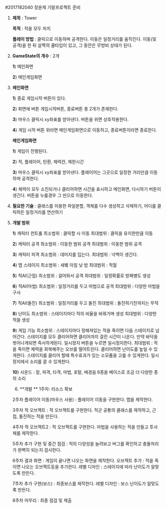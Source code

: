#2017182040 정윤제 기말프로젝트 준비

1. **제목** : Tower

   **목적** : 적을 모두 처치

   **플레이 방법** : 클릭으로 이동하며 공격한다. 이동은 일정거리를 움직인다. 이동(및 공격)을 한 뒤 살짝의 쿨타임이 있고, 그 동안은 무방비 상태가 된다. 

2. **GameState의 개수** : 2개

   **1**) 메인화면

   **2**) 메인게임화면

3. **메인화면** 

   **1**) 종료 게임시작 버튼이 있다.

   **2**) 화면에 버튼 게임시작버튼, 종료버튼 총 2개가 존재한다.

   **3**) 마우스 클릭시 xy좌표를 받아낸다. 버튼을 위면 상호작용한다.

   **4**) 게임 시작 버튼 위라면 메인게임화면으로 이동하고, 종료버튼이라면 종료한다.

   **메인게임화면**

   **1**) 게임이 진행된다.

   **2**) 적, 플레이어, 탄환, 체력칸, 제한시간

   **3**) 마우스 클릭시 xy좌표를 받아낸다. 플레이어는 그곳으로 일정한 거리만큼 이동하며 공격한다.

   **4**) 체력이 모두 소진되거나 클리어하면 시간을 표시하고 메인화면, 다시하기 버튼이 생긴다.
          버튼을 누를경우 그 씬으로 이동한다.

4. **필요한 기술** : 클래스를 이용한 파일분할, 객체를 다수 생성하고 삭제하기, 어디를 클릭하든 일정거리를 연산하기

5. **개발 범위**

   **1**) 캐릭터 컨트롤 
          최소범위 : 클릭할 시 이동 
          최대범위 : 클릭을 유지한만큼 이동

   **2**) 캐릭터 공격
          최소범위 : 이동한 범위 공격
          최대범위 : 이동한 범위 공격
          
   **3**) 캐릭터 피격
          최소범위 : 데미지를 입는다.
          최대범위 : 넉백이 생긴다.
          
   **4**) 맵 스테이지
          최소범위 : 새볔 아침 낮 밤
          최대범위 : 적월
          
   **5**) 적AI(근접)
          최소범위 : 걸어와서 공격
          최대범위 : 일정확률로 방패병도 생성
          
   **6**) 적AI(마법)
          최소범위 : 일정거리를 두고 마법으로 공격
          최대범위 : 다양한 마법을 구사
          
   **7**) 적AI(돌진)
          최소범위 : 일정거리를 두고 돌진
          최대범위 : 돌진하기전까지는 무적
          
   **8**) 난이도
          최소범위 : 스테이지마다 적의 비율을 바꿔가며 생성
          최대범위 : 다양한 적을 생성
          
   **9**) 게임 기능
          최소범위 : 스테이지마다 정해져있는 적을 죽이면 다음 스테이지로 넘어간다.
                    스테이지를 모두 클리어하면 클리어까지 걸린 시간이 나온다.
                    만약 바닥을 벗어나게되면 즉사하게된다.
                    일시정지 버튼을 누르면 일시정지한다.
          최대범위 : 적을 죽이면 체력을 회복해주는 오브를 떨어트린다.
                    클리어하면 난이도를 높일 수 있게한다.
                    스테이지를 클리어 할때 특수효과가 있는 소모품을 고를 수 있게한다.
                    일시정지에서 소리를 끌 수 있게한다.
          
   **10**) 사운드 : 칼, 피격, 타격, 마법, 포탈, 배경음 6종을 베이스로 조금 더 다양한 종의 소리
   
   6. **개발 **
    1주차: 리소스 확보
    
    2주차 플레이어 이동(마우스 사용) : 플레이어 이동을 구현한다. 맵을 제작한다.

    3주차 적 오브젝트 : 적 오브젝트를 구현한다. 적군 공통의 클래스를 제작하고, 근접, 돌진하는 적을 만든다.

    4주차 적 오브젝트2 : 적 오브젝트를 구현한다. 마법을 사용하는 적을 만들고 투사체를 제작한다.

    5주차 추가 구현 및 중간 점검 : 적의 다양성을 늘려보고 버그를 확인하고 충돌처리가 완벽히 되는지 검사한다. 

    6주차 결과 화면 : 게임이 끝나면 나오는 화면을 제작한다.
          오브젝트 추가 : 적을 죽이면 나오는 오브젝트등을 추가한다.
          레벨 디자인 :  스테이지에 따라 난이도가 알맞도록 만든다.

    7주차 추가 구현(보스) : 최종보스를 제작한다.
          레벨 디자인 : 보스 난이도가 알맞도록 만든다.

    8주차 마무리 : 최종 점검 및 제출
